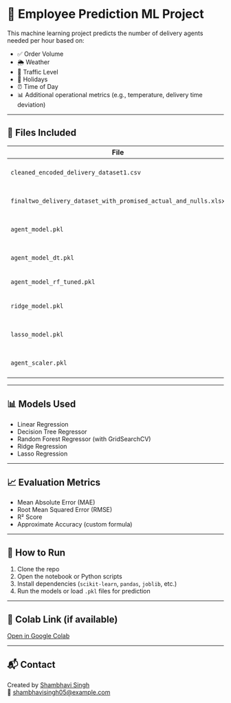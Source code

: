 # 🧠 Employee Prediction ML Project

This machine learning project predicts the number of delivery agents needed per hour based on:

- ✅ Order Volume  
- 🌦️ Weather  
- 🚦 Traffic Level  
- 📅 Holidays  
- ⏰ Time of Day  
- 📊 Additional operational metrics (e.g., temperature, delivery time deviation)

---

## 📁 Files Included

| File | Description |
|------|-------------|
| `cleaned_encoded_delivery_dataset1.csv` | Cleaned dataset used for training |
| `finaltwo_delivery_dataset_with_promised_actual_and_nulls.xlsx` | Raw dataset with time and missing values |
| `agent_model.pkl` | Trained linear regression model |
| `agent_model_dt.pkl` | Trained decision tree model |
| `agent_model_rf_tuned.pkl` | Tuned random forest model |
| `ridge_model.pkl` | Ridge regression model |
| `lasso_model.pkl` | Lasso regression model |
| `agent_scaler.pkl` | StandardScaler used for preprocessing |

---

## 📊 Models Used

- Linear Regression
- Decision Tree Regressor
- Random Forest Regressor (with GridSearchCV)
- Ridge Regression
- Lasso Regression

---

## 📈 Evaluation Metrics

- Mean Absolute Error (MAE)
- Root Mean Squared Error (RMSE)
- R² Score
- Approximate Accuracy (custom formula)

---

## 📌 How to Run

1. Clone the repo
2. Open the notebook or Python scripts
3. Install dependencies (`scikit-learn`, `pandas`, `joblib`, etc.)
4. Run the models or load `.pkl` files for prediction

---

## 🔗 Colab Link (if available)

[Open in Google Colab](https://colab.research.google.com/drive/1L5ZwRWgGipHaZd54uL6oSQ0RELDCh286)

---

## 📬 Contact

Created by [Shambhavi Singh](https://github.com/SHAMBHAVI-SINGH05)  
📧 shambhavisingh05@example.com
